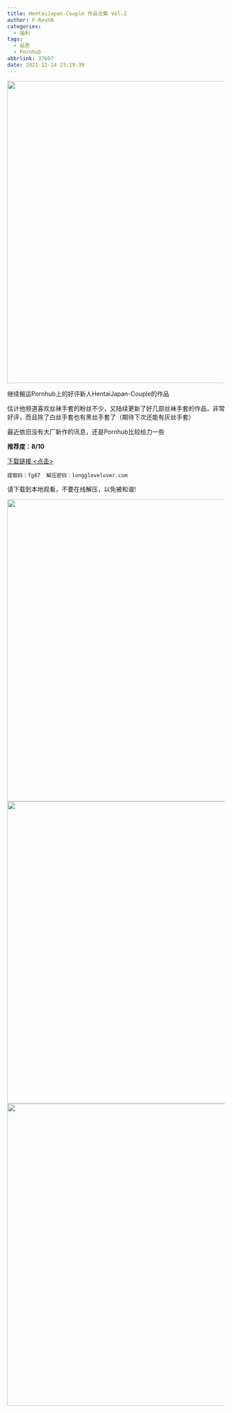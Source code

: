 ```yaml
---
title: HentaiJapan-Couple 作品合集 Vol.2
author: F-ReshN
categories:
  - 福利
tags:
  - 丝质
  - Pornhub
abbrlink: 37697
date: 2021-12-14 23:19:39
---
```


<img width="700px" src="https://cdn.jsdelivr.net/gh/GloveLover/Image-host/longglovelover/2021/HentaiJapan_Couple.collection2.thumbs.jpg"/>

<!-- more -->

继续搬运Pornhub上的好评新人HentaiJapan-Couple的作品

估计他频道喜欢丝袜手套的粉丝不少，又陆续更新了好几部丝袜手套的作品，非常好评，而且除了白丝手套也有黑丝手套了（期待下次还能有灰丝手套）

最近依旧没有大厂新作的讯息，还是Pornhub比较给力一些

**推荐度：8/10**

[下载链接 <点击>](https://pan.baidu.com/s/1fRQi-P1EBH6KMGxvB09nRw)

`
提取码：fg87 
解压密码：longglovelover.com
`

请下载到本地观看，不要在线解压，以免被和谐!

<img width="700px" src="https://cdn.jsdelivr.net/gh/GloveLover/Image-host/longglovelover/2021/HentaiJapan_Couple vol.3.jpg"/>
<img width="700px" src="https://cdn.jsdelivr.net/gh/GloveLover/Image-host/longglovelover/2021/HentaiJapan_Couple vol.4.jpg"/>
<img width="700px" src="https://cdn.jsdelivr.net/gh/GloveLover/Image-host/longglovelover/2021/HentaiJapan_Couple vol.5.jpg"/>
